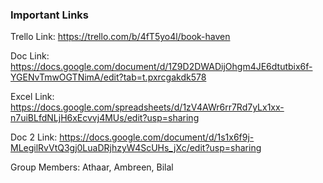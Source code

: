 ### Important Links ###
Trello Link: https://trello.com/b/4fT5yo4l/book-haven 

Doc Link: https://docs.google.com/document/d/1Z9D2DWADijOhgm4JE6dtutbix6f-YGENvTmwOGTNimA/edit?tab=t.pxrcgakdk578 


Excel Link: https://docs.google.com/spreadsheets/d/1zV4AWr6rr7Rd7yLx1xx-n7uiBLfdNLjH6xEcvvj4MUs/edit?usp=sharing


Doc 2 Link: https://docs.google.com/document/d/1s1x6f9j-MLegilRvVtQ3gj0LuaDRjhzyW4ScUHs_jXc/edit?usp=sharing 

Group Members: Athaar, Ambreen, Bilal